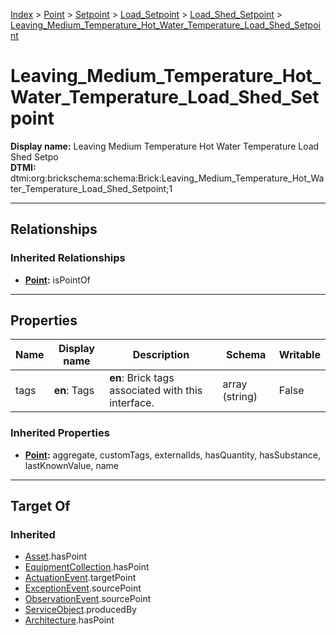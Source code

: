 [Index](../../../../index.md) > [Point](../../../Point.md) > [Setpoint](../../Setpoint.md) > [Load_Setpoint](../Load_Setpoint.md) > [Load_Shed_Setpoint](Load_Shed_Setpoint.md) > [Leaving_Medium_Temperature_Hot_Water_Temperature_Load_Shed_Setpoint](#)
# Leaving_Medium_Temperature_Hot_Water_Temperature_Load_Shed_Setpoint

**Display name:** Leaving Medium Temperature Hot Water Temperature Load Shed Setpo<br />
**DTMI:** dtmi:org:brickschema:schema:Brick:Leaving_Medium_Temperature_Hot_Water_Temperature_Load_Shed_Setpoint;1

---

## Relationships

### Inherited Relationships
* **[Point](../../../Point.md):** isPointOf

---

## Properties

|Name|Display name|Description|Schema|Writable|
|-|-|-|-|-|
|tags|**en**: Tags|**en**: Brick tags associated with this interface.|array (string)|False|
### Inherited Properties
* **[Point](../../../Point.md):** aggregate, customTags, externalIds, hasQuantity, hasSubstance, lastKnownValue, name

---

## Target Of
### Inherited
* [Asset](../../../../Asset/Asset.md).hasPoint
* [EquipmentCollection](../../../../Collection/EquipmentCollection.md).hasPoint
* [ActuationEvent](../../../../Event/PointEvent/ActuationEvent.md).targetPoint
* [ExceptionEvent](../../../../Event/PointEvent/ExceptionEvent.md).sourcePoint
* [ObservationEvent](../../../../Event/PointEvent/ObservationEvent.md).sourcePoint
* [ServiceObject](../../../../Information/ServiceObject/ServiceObject.md).producedBy
* [Architecture](../../../../Space/Architecture/Architecture.md).hasPoint
